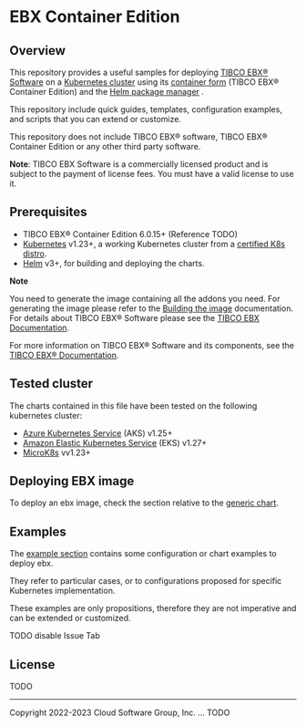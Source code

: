 # EBX Container Edition

## Overview

This repository provides a useful samples for deploying [TIBCO EBX® Software](https://www.tibco.com/products/tibco-ebx-software) 
on a [Kubernetes cluster](http://kubernetes.io/) using its [container form](https://www.docker.com/resources/what-container) 
(TIBCO EBX® Container Edition) and the [Helm package manager](https://helm.sh/) .

This repository include quick guides, templates, configuration examples, and scripts that you can extend or customize.

This repository does not include TIBCO EBX® software, TIBCO EBX® Container Edition or any other third party software.

**Note**: TIBCO EBX Software is a commercially licensed product and is subject to the payment of license fees.
You must have a valid license to use it.

## Prerequisites

- TIBCO EBX® Container Edition 6.0.15+ (Reference TODO)
- [Kubernetes](https://kubernetes.io/) v1.23+, a working Kubernetes cluster from a [certified K8s distro](https://www.cncf.io/certification/software-conformance/).
- [Helm](https://helm.sh/) v3+, for building and deploying the charts.

**Note** 

You need to generate the image containing all the addons you need. 
For generating the image please refer to the [Building the image](https://docs.tibco.com/pub/ebx/6.1.0/doc/html/fr/ece/building_the_image.html#_building_the_image) 
documentation.
For details about TIBCO EBX® Software please see the [TIBCO EBX Documentation](https://docs.tibco.com/pub/ebx/latest/doc/html/fr/index.html).

For more information on TIBCO EBX® Software and its components, see the [TIBCO EBX® Documentation](https://docs.tibco.com/products/tibco-ebx).

## Tested cluster

The charts contained in this file have been tested on the following kubernetes cluster:

* [Azure Kubernetes Service](https://learn.microsoft.com/en-us/azure/aks/) (AKS) v1.25+ 
* [Amazon Elastic Kubernetes Service](https://aws.amazon.com/fr/eks/) (EKS) v1.27+ 
* [MicroK8s](https://microk8s.io/) vv1.23+

## Deploying EBX image

To deploy an ebx image, check the section relative to the 
[generic chart](https://github.com/tibco/ebx-container-edition/blob/main/helm/chart/README.md).

## Examples 

The [example section](https://github.com/tibco/ebx-container-edition/blob/main/helm/examples/README.md) contains some 
configuration or chart examples to deploy ebx.

They refer to particular cases, or to configurations proposed for specific Kubernetes implementation.

These examples are only propositions, therefore they are not imperative and can be extended or customized.

TODO disable Issue Tab

## License

TODO

---

Copyright 2022-2023 Cloud Software Group, Inc.
... TODO 
